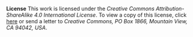 **License**
This work is licensed under the *Creative Commons Attribution-ShareAlike 4.0 International License*. 
To view a copy of this license, click [here](http://creativecommons.org/licenses/by-sa/4.0/) 
or send a letter to *Creative Commons, PO Box 1866, Mountain View, CA 94042, USA*.